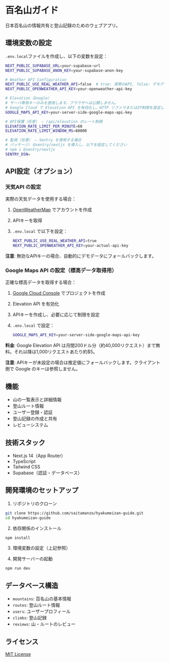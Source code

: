 # 百名山ガイド

日本百名山の情報共有と登山記録のためのウェブアプリ。

## 環境変数の設定

`.env.local`ファイルを作成し、以下の変数を設定：

```bash
NEXT_PUBLIC_SUPABASE_URL=your-supabase-url
NEXT_PUBLIC_SUPABASE_ANON_KEY=your-supabase-anon-key

# Weather API Configuration
NEXT_PUBLIC_USE_REAL_WEATHER_API=false  # true: 実際のAPI, false: デモデータ
NEXT_PUBLIC_OPENWEATHER_API_KEY=your-openweather-api-key

# Elevation（Google）
# サーバ専用キーのみを使用します。ブラウザへは公開しません。
# Google Cloud で Elevation API を有効化し、HTTP リファラまたはIP制限を設定してください。
GOOGLE_MAPS_API_KEY=your-server-side-google-maps-api-key

# API保護（任意） – /api/elevation のレート制限
ELEVATION_RATE_LIMIT_PER_MINUTE=60
ELEVATION_RATE_LIMIT_WINDOW_MS=60000

# 監視（任意） – Sentry を使用する場合
# パッケージ: @sentry/nextjs を導入し、以下を設定してください
# npm i @sentry/nextjs
SENTRY_DSN=
```

## API設定（オプション）

### 天気API の設定

実際の天気データを使用する場合：

1. [OpenWeatherMap](https://openweathermap.org/api) でアカウントを作成
2. APIキーを取得
3. `.env.local` で以下を設定：

   ```bash
   NEXT_PUBLIC_USE_REAL_WEATHER_API=true
   NEXT_PUBLIC_OPENWEATHER_API_KEY=your-actual-api-key
   ```

**注意**: 無効なAPIキーの場合、自動的にデモデータにフォールバックします。

### Google Maps API の設定（標高データ取得用）

正確な標高データを取得する場合：

1. [Google Cloud Console](https://console.cloud.google.com/) でプロジェクトを作成
2. Elevation API を有効化
3. APIキーを作成し、必要に応じて制限を設定
4. `.env.local` で設定：

   ```bash
   GOOGLE_MAPS_API_KEY=your-server-side-google-maps-api-key
   ```

**料金**: Google Elevation API は月間200ドル分（約40,000リクエスト）まで無料。それ以降は1,000リクエストあたり約$5。

**注意**: APIキーが未設定の場合は推定値にフォールバックします。クライアント側で Google のキーは参照しません。

## 機能

- 山の一覧表示と詳細情報
- 登山ルート情報
- ユーザー登録・認証
- 登山記録の作成と共有
- レビューシステム

## 技術スタック

- Next.js 14（App Router）
- TypeScript
- Tailwind CSS
- Supabase（認証・データベース）

## 開発環境のセットアップ

1. リポジトリのクローン

```bash
git clone https://github.com/saitamanzo/hyakumeizan-guide.git
cd hyakumeizan-guide
```

2. 依存関係のインストール

```bash
npm install
```

3. 環境変数の設定（上記参照）

4. 開発サーバーの起動

```bash
npm run dev
```

## データベース構造

- `mountains`: 百名山の基本情報
- `routes`: 登山ルート情報
- `users`: ユーザープロフィール
- `climbs`: 登山記録
- `reviews`: 山・ルートのレビュー

## ライセンス

[MIT License](LICENSE)
